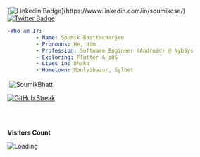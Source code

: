 [![Linkedin Badge](https://img.shields.io/badge/-soumikcse-blue?style=social&logo=Linkedin&logoColor=blue&link=[[https://www.linkedin.com/in/soumikcse/](https://www.linkedin.com/in/soumikcse/)](https://www.linkedin.com/in/soumikcse/))](https://www.linkedin.com/in/soumikcse/) [![Twitter Badge](http://img.shields.io/badge/-@soumikbhatt95-1ca0f1?style=social&logo=twitter&logoColor=blue&link=https://twitter.com/soumikbhatt95)](https://twitter.com/soumikbhatt95)
```yaml
-Who am I?:
         - Name: Soumik Bhattacharjee
         - Pronouns: He, Him
         - Profession: Software Engineer (Android) @ NybSys
         - Exploring: Flutter & iOS
         - Lives in: Dhaka
         - Hometown: Moulvibazar, Sylhet

```




&nbsp;<img align="center" src="https://github-readme-stats.vercel.app/api?username=SoumikBhatt&count_private=true&show_icons=true&locale=en&theme=vue-dark&background=000000" alt="SoumikBhatt" />

[![GitHub Streak](http://github-readme-streak-stats.herokuapp.com?user=SoumikBhatt&theme=vue-dark)](https://git.io/streak-stats)

<br />
<br />


**Visitors Count**

<img align="left" src = "https://profile-counter.glitch.me/SoumikBhatt/count.svg" alt ="Loading">

<br />
<br />
